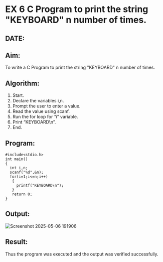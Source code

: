 # EX 6 C Program to print the string "KEYBOARD" n number of times.
## DATE:
## Aim:
To write a C Program to print the string "KEYBOARD" n number of times.

## Algorithm:
1. Start. 
2. Declare the variables i,n. 
3. Prompt the user to enter a value. 
4. Read the value using scanf. 
5. Run the for loop for “i” variable. 
6. Print “KEYBOARD\n”. 
7. End.    

## Program:
```
#include<stdio.h> 
int main() 
{ 
  int i,n; 
  scanf("%d",&n); 
  for(i=1;i<=n;i++)
   {
     printf("KEYBOARD\n"); 
   }
   return 0; 
} 
```
## Output:
![Screenshot 2025-05-06 191906](https://github.com/user-attachments/assets/9fa24687-b7ef-4020-b75f-8aa207c82204)

## Result:
Thus the program was executed and the output was verified successfully.
